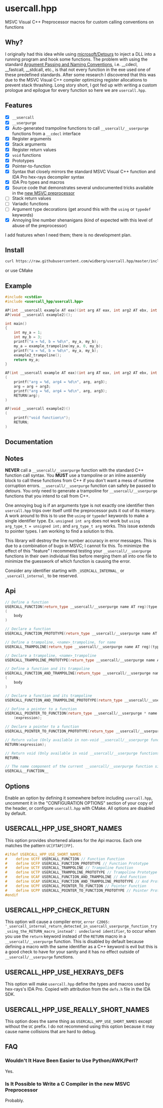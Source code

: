 # usercall.hpp

MSVC Visual C++ Preprocessor macros for custom calling conventions on functions

## Why?

I originally had this idea while using [microsoft/Detours](https://github.com/microsoft/Detours) to inject a DLL into a running program and hook some functions. The problem with using the standard [Argument Passing and Naming Conventions](https://docs.microsoft.com/en-us/cpp/cpp/argument-passing-and-naming-conventions?view=msvc-160), i.e. __cdecl, __fastcall, __stdcall, etc., is that not every function in the exe used one of these predefined standards. After some research I discovered that this was due to the MSVC Visual C++ compiler optimizing register allocations to prevent stack thrashing. Long story short, I got fed up with writing a custom prologue and epilogue for every function so here we are `usercall.hpp`.

## Features

- [X] `__usercall`
- [X] `__userpurge`
- [X] Auto-generated trampoline functions to call `__usercall/__userpurge` functions from a `__cdecl` interface
- [X] Register arguments
- [X] Stack arguments
- [X] Register return values
- [X] `void` functions
- [X] Prototypes
- [X] Pointer-to-function
- [X] Syntax that closely mirrors the standard MSVC Visual C++ function and IDA Pro hex-rays decompiler syntax
- [X] IDA Pro types and macros
- [X] Source code that demonstrates several undocumented tricks available in the [new MSVC preprocessor](https://docs.microsoft.com/en-us/cpp/preprocessor/preprocessor-experimental-overview?view=msvc-160)
- [ ] Stack return values
- [ ] Variadic functions
- [ ] Argument type decorations (get around this with the `using` or `typedef` keywords)
- [X] Annoying line number shenanigans (kind of expected with this level of abuse of the preprocessor)

I add features when I need them; there is no development plan.

## Install

```sh
curl https://raw.githubusercontent.com/widberg/usercall.hpp/master/include/usercall_hpp/usercall.hpp
```

or use CMake

## Example

```cpp
#include <cstdio>
#include <usercall_hpp/usercall.hpp>

AP(int __usercall example AT eax)(int arg AT eax, int arg2 AT ebx, int arg3 AT ecx);
AP(void __usercall example2)();

int main()
{
    int my_a = 1;
    int my_b = 3;
    printf("a = %d, b = %d\n", my_a, my_b);
    my_a = example_trampoline(my_a, 0, my_b);
    printf("a = %d, b = %d\n", my_a, my_b);
    example2_trampoline();
    return my_a;
}

AF(int __usercall example AT eax)(int arg AT eax, int arg2 AT ebx, int arg3 AT ecx)
(
    printf("arg = %d, arg4 = %d\n", arg, arg3);
    arg = arg + arg3;
    printf("arg = %d, arg4 = %d\n", arg, arg3);
    RETURN(arg);
)

AF(void __usercall example2)()
(
    printf("void function\n");
    RETURN;
)
```

## Documentation

## Notes

**NEVER** call a `__usercall/__userpurge` function with the standard C++ function call syntax. You **MUST** use a trampoline or an inline assembly block to call these functions from C++ if you don't want a mess of runtime corruption errors. `__usercall/__userpurge` function can safely be passed to detours. You only need to generate a trampoline for `__usercall/__userpurge` functions that you intend to call from C++.

One annoying bug is if an arguments type is not exactly one identifier then `usercall.hpp` trips over itself until the preprocessor puts it out of its misery. A work around to this is to use the `using` or `typedef` keywords to make a single identifier type. Ex. `unsigned int arg` does not work but `using arg_type_t = unsigned int;` and `arg_type_t arg` works. This issue extends to pointer types. I am working to find a solution to this.

This library will destroy the line number accuracy in error messages. This is due to a combination of bugs in MSVC; I cannot fix this. To minimize the effect of this "feature" I recommend testing your `__usercall/__userpurge` functions in their own individual files before merging them all into one file to minimize the guesswork of which function is causing the error.

Consider any identifier starting with `_USERCALL_INTERNAL_` or `_usercall_internal_` to be reserved.

## Api

```cpp
// Define a function
USERCALL_FUNCTION(return_type __usercall/__userpurge name AT reg)(type name AT reg, ..., type name, ...)
(
    body
)

// Declare a function
USERCALL_FUNCTION_PROTOTYPE(return_type __usercall/__userpurge name AT reg)(type name AT reg, ..., type name, ...);

// Define a trampoline, <name>_trampoline, for name
USERCALL_TRAMPOLINE(return_type __usercall/__userpurge name AT reg)(type name AT reg, ..., type name, ...);

// Declare a trampoline, <name>_trampoline
USERCALL_TRAMPOLINE_PROTOTYPE(return_type __usercall/__userpurge name AT reg)(type name AT reg, ..., type name, ...);

// Define a function and its trampoline
USERCALL_FUNCTION_AND_TRAMPOLINE(return_type __usercall/__userpurge name AT reg)(type name AT reg, ..., type name, ...)
(
    body
)

// Declare a function and its trampoline
USERCALL_FUNCTION_AND_TRAMPOLINE_PROTOTYPE(return_type __usercall/__userpurge name AT reg)(type name AT reg, ..., type name, ...);

// Define a pointer to a function
USERCALL_POINTER_TO_FUNCTION(return_type __usercall/__userpurge * name AT reg)(type name AT reg, ..., type name, ...)
    (expression);

// Declare a pointer to a function
USERCALL_POINTER_TO_FUNCTION_PROTOTYPE(return_type __usercall/__userpurge * name AT reg)(type name AT reg, ..., type name, ...);

// Return value (Only available in non-void __usercall/__userpurge functions)
RETURN(expression);

// Return void (Only available in void __usercall/__userpurge functions)
RETURN;

// The name component of the current __usercall/__userpurge function signature (as an identifier) (Only available in __usercall/__userpurge functions)
USERCALL__FUNCTION__
```

## Options

Enable an option by defining it somewhere before including `usercall.hpp`, uncomment it in the "CONFIGURATION OPTIONS" section of your copy of the header, or configure `usercall.hpp` with CMake. All options are disabled by default.

## USERCALL_HPP_USE_SHORT_NAMES

This option provides shortened aliases for the Api macros. Each one matches the pattern `UC[FTAP][FP]`.

```cpp
#ifdef USERCALL_HPP_USE_SHORT_NAMES
#    define UCFF USERCALL_FUNCTION // Function Function
#    define UCFP USERCALL_FUNCTION_PROTOTYPE // Function Prototype
#    define UCTF USERCALL_TRAMPOLINE // Trampoline Function
#    define UCTP USERCALL_TRAMPOLINE_PROTOTYPE // Trampoline Prototype
#    define UCAF USERCALL_FUNCTION_AND_TRAMPOLINE // And Function
#    define UCAP USERCALL_FUNCTION_AND_TRAMPOLINE_PROTOTYPE // And Prototype
#    define UCPF USERCALL_POINTER_TO_FUNCTION // Pointer Function
#    define UCPP USERCALL_POINTER_TO_FUNCTION_PROTOTYPE // Pointer Prototype
#endif
```

## USERCALL_HPP_CHECK_RETURN

This option will cause a compiler error, `error C2065: '_usercall_internal_return_detected_in_usercall_userpurge_function_try_using_the_RETURN_macro_instead': undeclared identifier`, to occur when you use the `return` keyword instead of the `RETURN` macro in a `__usercall/__userpurge` function. This is disabled by default because defining a macro with the same identifier as a C++ keyword is evil but this is a good check to have for your sanity and it has no effect outside of `__usercall/__userpurge` functions.

## USERCALL_HPP_USE_HEXRAYS_DEFS

This option will make `usercall.hpp` define the types and macros used by hex-rays's IDA Pro. Copied with attribution from the `defs.h` file in the IDA SDK.

## USERCALL_HPP_USE_REALLY_SHORT_NAMES

This option does the same thing as `USERCALL_HPP_USE_SHORT_NAMES` except without the `UC` prefix. I do not recommend using this option because it may cause name collisions that are hard to debug.

## FAQ

### Wouldn't It Have Been Easier to Use Python/AWK/Perl?

Yes.

### Is It Possible to Write a C Compiler in the new MSVC Preprocessor

Probably.
